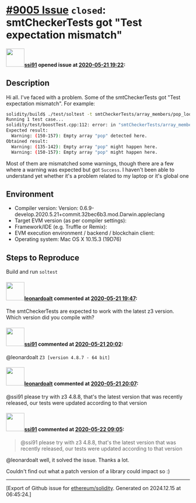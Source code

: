 # [\#9005 Issue](https://github.com/ethereum/solidity/issues/9005) `closed`: smtCheckerTests got "Test expectation mismatch"

#### <img src="https://avatars.githubusercontent.com/u/6726214?v=4" width="50">[ssi91](https://github.com/ssi91) opened issue at [2020-05-21 19:22](https://github.com/ethereum/solidity/issues/9005):

## Description

Hi all. I've faced with a problem. Some of the smtCheckerTests got "Test expectation mismatch".
For example:
```bash
solidity/build$ ./test/soltest -t smtCheckerTests/array_members/pop_loop_unsafe
Running 1 test case...
solidity/test/boostTest.cpp:112: error: in "smtCheckerTests/array_members/pop_loop_unsafe": Test expectation mismatch.
Expected result:
  Warning: (150-157): Empty array "pop" detected here.
Obtained result:
  Warning: (135-142): Empty array "pop" might happen here.
  Warning: (150-157): Empty array "pop" might happen here.
```

Most of them are mismatched some warnings, though there are a few where a warning was expected but got `Success`.
I haven't been able to understand yet whether it's a problem related to my laptop or it's global one

## Environment

- Compiler version: Version: 0.6.9-develop.2020.5.21+commit.32bec6b3.mod.Darwin.appleclang
- Target EVM version (as per compiler settings):
- Framework/IDE (e.g. Truffle or Remix):
- EVM execution environment / backend / blockchain client:
- Operating system: Mac OS X 10.15.3 (19D76)

## Steps to Reproduce

Build and run `soltest`

#### <img src="https://avatars.githubusercontent.com/u/504195?u=ce2facd14af9fd474ebff49f0d44891f56f7500f&v=4" width="50">[leonardoalt](https://github.com/leonardoalt) commented at [2020-05-21 19:47](https://github.com/ethereum/solidity/issues/9005#issuecomment-632307880):

The smtCheckerTests are expected to work with the latest z3 version.
Which version did you compile with?

#### <img src="https://avatars.githubusercontent.com/u/6726214?v=4" width="50">[ssi91](https://github.com/ssi91) commented at [2020-05-21 20:02](https://github.com/ethereum/solidity/issues/9005#issuecomment-632313863):

@leonardoalt `Z3 [version 4.8.7 - 64 bit]`

#### <img src="https://avatars.githubusercontent.com/u/504195?u=ce2facd14af9fd474ebff49f0d44891f56f7500f&v=4" width="50">[leonardoalt](https://github.com/leonardoalt) commented at [2020-05-21 20:07](https://github.com/ethereum/solidity/issues/9005#issuecomment-632316095):

@ssi91 please try with z3 4.8.8, that's the latest version that was recently released, our tests were updated according to that version

#### <img src="https://avatars.githubusercontent.com/u/6726214?v=4" width="50">[ssi91](https://github.com/ssi91) commented at [2020-05-22 09:05](https://github.com/ethereum/solidity/issues/9005#issuecomment-632584698):

> @ssi91 please try with z3 4.8.8, that's the latest version that was recently released, our tests were updated according to that version


@leonardoalt well, it solved the issue. Thanks a lot.

Couldn't find out what a patch version of a library could impact so :)


-------------------------------------------------------------------------------



[Export of Github issue for [ethereum/solidity](https://github.com/ethereum/solidity). Generated on 2024.12.15 at 06:45:24.]
